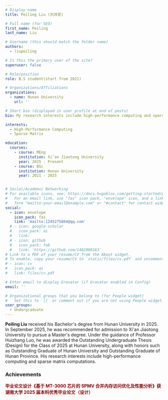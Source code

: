 ```yaml
---
# Display name
title: Peiling Liu (刘沛灵)

# Full name (for SEO)
first_name: Peiling
last_name: Liu

# Username (this should match the folder name)
authors:
  - liupeiling

# Is this the primary user of the site?
superuser: false

# Role/position
role: B.S student(start from 2021)

# Organizations/Affiliations
organizations:
  - name: Hunan University
    url: ''

# Short bio (displayed in user profile at end of posts)
bio: My research interests include high-performance computing and sparse matrix computations.

interests:
  - High-Performance Computing
  - Sparse Matrix

education:
  courses:
    - course: MEng
      institution: Xi’an Jiaotong University
      year: 2025 - Present
    - course: BSc
      institution: Hunan University
      year: 2021 - 2025


# Social/Academic Networking
# For available icons, see: https://docs.hugoblox.com/getting-started/page-builder/#icons
#   For an email link, use "fas" icon pack, "envelope" icon, and a link in the
#   form "mailto:your-email@example.com" or "#contact" for contact widget.
social:
  - icon: envelope
    icon_pack: fas
    link: 'mailto:1245275864@qq.com'
  # - icon: google-scholar
  #   icon_pack: ai
  #   link: 
  # - icon: github
  #   icon_pack: fab
  #   link: 'https://github.com/1482908163'
# Link to a PDF of your resume/CV from the About widget.
# To enable, copy your resume/CV to `static/files/cv.pdf` and uncomment the lines below.
# - icon: cv
#   icon_pack: ai
#   link: files/cv.pdf

# Enter email to display Gravatar (if Gravatar enabled in Config)
email: ''

# Organizational groups that you belong to (for People widget)
#   Set this to `[]` or comment out if you are not using People widget.
user_groups:
  - Undergraduate 
---
```


**Peiling Liu** received his Bachelor's degree from Hunan University in 2025. In September 2025, he was recommended for admission to Xi'an Jiaotong University to pursue a Master's degree. Under the guidance of Professor Huizhang Luo, he was awarded the Outstanding Undergraduate Thesis (Design) for the Class of 2025 at Hunan University, along with honors such as Outstanding Graduate of Hunan University and Outstanding Graduate of Hunan Province. His research interests include high-performance computing and sparse matrix computations.



### Achievements

<div style="margin-bottom: 20px;">
    <div style="color: #8B0000; font-weight: bold; margin-bottom: 5px; display: flex;">
        <div style="flex: 1;">
            毕业论文设计《基于 MT-3000 芯片的 SPMV 合并内存访问优化及性能分析》获湖南大学 2025 届本科优秀毕业论文（设计）<br>
        </div>
    </div>
</div>
